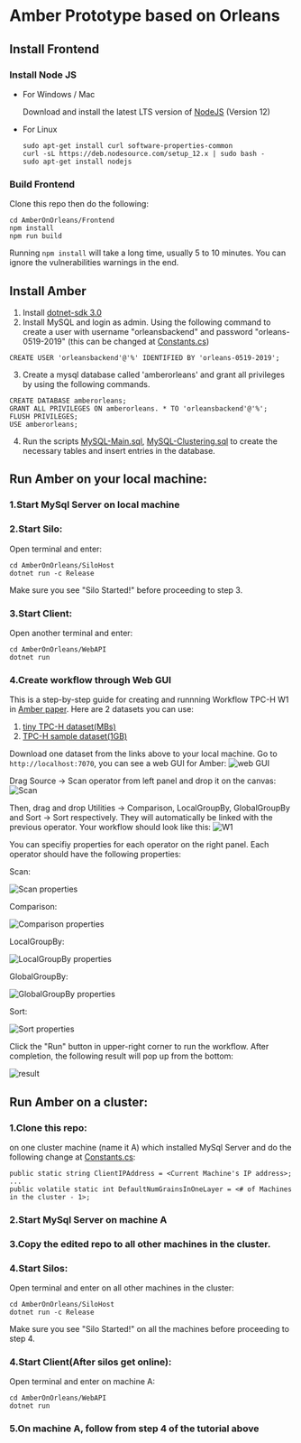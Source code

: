 # Amber Prototype based on Orleans


## Install Frontend

### Install Node JS

- For Windows / Mac

  Download and install the latest LTS version of [NodeJS](https://nodejs.org/en/) (Version 12)

- For Linux
  ```
  sudo apt-get install curl software-properties-common
  curl -sL https://deb.nodesource.com/setup_12.x | sudo bash -
  sudo apt-get install nodejs
  ```

### Build Frontend
Clone this repo then do the following:
```
cd AmberOnOrleans/Frontend
npm install
npm run build
```
Running `npm install` will take a long time, usually 5 to 10 minutes. You can ignore the vulnerabilities warnings in the end.

## Install Amber

1. Install [dotnet-sdk 3.0](https://dotnet.microsoft.com/download)
2. Install MySQL and login as admin. Using the following command to create a user with username "orleansbackend" and password "orleans-0519-2019" (this can be changed at [Constants.cs](https://github.com/Hiseen/OrleansExp/blob/master/TexeraOrleansPrototype/Utilities/Constants.cs))
```
CREATE USER 'orleansbackend'@'%' IDENTIFIED BY 'orleans-0519-2019';
```
3. Create a mysql database called 'amberorleans' and grant all privileges by using the following commands.
```
CREATE DATABASE amberorleans;
GRANT ALL PRIVILEGES ON amberorleans. * TO 'orleansbackend'@'%';
FLUSH PRIVILEGES;
USE amberorleans;
```
4. Run the scripts [MySQL-Main.sql](https://github.com/dotnet/orleans/blob/master/src/AdoNet/Shared/MySQL-Main.sql), [MySQL-Clustering.sql](https://github.com/dotnet/orleans/blob/master/src/AdoNet/Orleans.Clustering.AdoNet/MySQL-Clustering.sql) to create the necessary tables and insert entries in the database. 

## Run Amber on your local machine:
### 1.Start MySql Server on local machine
### 2.Start Silo:
Open terminal and enter:
```
cd AmberOnOrleans/SiloHost
dotnet run -c Release
```
Make sure you see "Silo Started!" before proceeding to step 3.
### 3.Start Client:
Open another terminal and enter:
```
cd AmberOnOrleans/WebAPI
dotnet run
```
### 4.Create workflow through Web GUI
This is a step-by-step guide for creating and runnning Workflow TPC-H W1 in [Amber paper](http://www.vldb.org/pvldb/vol13/p740-kumar.pdf).
Here are 2 datasets you can use:
1. [tiny TPC-H dataset(MBs)](https://drive.google.com/file/d/1S0TFQ80D6xqZcUECqBAWNGc9XW6AttCs/view?usp=sharing)
2. [TPC-H sample dataset(1GB)](https://drive.google.com/file/d/1h4zVUABmMp9dA2YXb2faH4O9ULUDcimY/view?usp=sharing)


Download one dataset from the links above to your local machine.
Go to `http://localhost:7070`, you can see a web GUI for Amber:
![web GUI](http://drive.google.com/uc?export=view&id=15_-lT_asJ6YzePln4tVvvNrGRnoqK7Th)

Drag Source -> Scan operator from left panel and drop it on the canvas:
![Scan](http://drive.google.com/uc?export=view&id=1OJ-MsaK5ISMuyzuWuXjX_W5KpzyVc_yX)

Then, drag and drop Utilities -> Comparison, LocalGroupBy, GlobalGroupBy and Sort -> Sort respectively. They will automatically be linked with the previous operator. Your workflow should look like this:
![W1](http://drive.google.com/uc?export=view&id=1mvv7J6QVYEXHEQKYQRmuGwrn1pBy6mMo)

You can specifiy properties for each operator on the right panel. Each operator should have the following properties:

Scan:

![Scan properties](http://drive.google.com/uc?export=view&id=1qf2q8eEglarhQ1mr3ajF5L6DNHQLtcrX)

Comparison:

![Comparison properties](http://drive.google.com/uc?export=view&id=1lBGkUF4tIyry5zqkQVgvogRgZoHCQgZP)

LocalGroupBy:

![LocalGroupBy properties](http://drive.google.com/uc?export=view&id=1C_EYg2g6S9FT_xFI_Su5CGYWfuXVFgYi)

GlobalGroupBy:

![GlobalGroupBy properties](http://drive.google.com/uc?export=view&id=1YFiRbyXZzszDGM2e8sY3JN8Uzmiha1Ms)

Sort:

![Sort properties](http://drive.google.com/uc?export=view&id=1QzqOalYv4oMBMnx23orl6gMlMtn1MY-v)

Click the "Run" button in upper-right corner to run the workflow. After completion, the following result will pop up from the bottom:

![result](http://drive.google.com/uc?export=view&id=1HG7cnoXKgXdpjYFX4r2DZkuga8JaFP19)


## Run Amber on a cluster:
### 1.Clone this repo:
on one cluster machine (name it A) which installed MySql Server and do the following change at [Constants.cs](https://github.com/Hiseen/OrleansExp/blob/master/TexeraOrleansPrototype/Utilities/Constants.cs):
```
public static string ClientIPAddress = <Current Machine's IP address>;
...
public volatile static int DefaultNumGrainsInOneLayer = <# of Machines in the cluster - 1>;
```
### 2.Start MySql Server on machine A
### 3.Copy the edited repo to all other machines in the cluster.
### 4.Start Silos:
Open terminal and enter on all other machines in the cluster:
```
cd AmberOnOrleans/SiloHost
dotnet run -c Release
```
Make sure you see "Silo Started!" on all the machines before proceeding to step 4.
### 4.Start Client(After silos get online):
Open terminal and enter on machine A:
```
cd AmberOnOrleans/WebAPI
dotnet run
```
### 5.On machine A, follow from step 4 of the tutorial above

